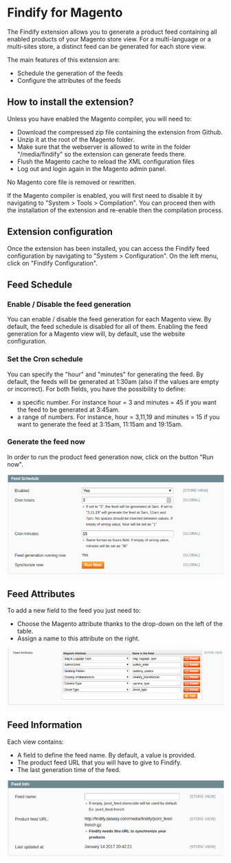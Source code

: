 Findify for Magento
===================

The Findify extension allows you to generate a product feed containing all enabled products of your Magento store view.
For a multi-language or a multi-sites store, a distinct feed can be generated for each store view.

The main features of this extension are:
- Schedule the generation of the feeds
- Configure the attributes of the feeds

## How to install the extension?

Unless you have enabled the Magento compiler, you will need to:

* Download the compressed zip file containing the extension from Github.
* Unzip it at the root of the Magento folder.
* Make sure that the webserver is allowed to write in the folder "/media/findify" so the extension can generate feeds there.
* Flush the Magento cache to reload the XML configuration files
* Log out and login again in the Magento admin panel.

No Magento core file is removed or rewritten.

If the Magento compiler is enabled, you will first need to disable it by navigating to "System > Tools > Compilation".
You can proceed then with the installation of the extension and re-enable then the compilation process.

## Extension configuration

Once the extension has been installed, you can access the Findify feed configuration by navigating to "System > Configuration".
On the left menu, click on "Findify Configuration".

## Feed Schedule

### Enable / Disable the feed generation
You can enable / disable the feed generation for each Magento view.
By default, the feed schedule is disabled for all of them.
Enabling the feed generation for a Magento view will, by default, use the website configuration. 

### Set the Cron schedule
You can specify the "hour" and "minutes" for generating the feed. By default, the feeds will be generated at 1:30am (also if the values are empty or incorrect).
For both fields, you have the possibility to define:
- a specific number. For instance hour = 3 and minutes = 45 if you want the feed to be generated at 3:45am.
- a range of numbers. For instance, hour = 3,11,19 and minutes = 15 if you want to generate the feed at 3:15am, 11:15am and 19:15am.

### Generate the feed now
In order to run the product feed generation now, click on the button "Run now".

![feed_schedule](doc/feed_schedule.png)

## Feed Attributes
To add a new field to the feed you just need to:
- Choose the Magento attribute thanks to the drop-down on the left of the table.
- Assign a name to this attribute on the right. 

![feed_attributes](doc/feed_attributes.png)

## Feed Information
Each view contains:
- A field to define the feed name. By default, a value is provided.
- The product feed URL that you will have to give to Findify.
- The last generation time of the feed.

![feed_info](doc/feed_info.png)


